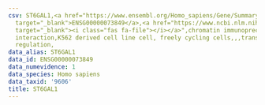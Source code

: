 ```yaml
---
csv: ST6GAL1,<a href="https://www.ensembl.org/Homo_sapiens/Gene/Summary?db=core;g=ENSG00000073849"
  target="_blank">ENSG00000073849</a>,<a href="https://www.ncbi.nlm.nih.gov/pubmed/23959860"
  target="_blank"><i class="fas fa-file"></i></a>",chromatin immunoprecipitation assay,direct
  interaction,K562 derived cell line cell, freely cycling cells,,,transcriptional
  regulation,
data_alias: ST6GAL1
data_id: ENSG00000073849
data_numevidence: 1
data_species: Homo sapiens
data_taxid: '9606'
title: ST6GAL1
---
```


